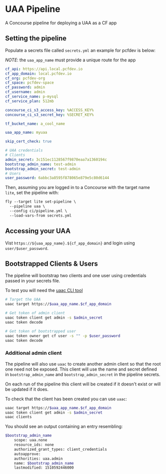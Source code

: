 # UAA Pipeline

A Concourse pipeline for deploying a UAA as a CF app

## Setting the pipeline

Populate a secrets file called `secrets.yml` an example for pcfdev is below:

*NOTE*: the `uaa_app_name` must provide a unique route for the app

```yaml
cf_api: https://api.local.pcfdev.io
cf_app_domain: local.pcfdev.io
cf_org: pcfdev-org
cf_space: pcfdev-space
cf_password: admin
cf_username: admin
cf_service_name: p-mysql
cf_service_plan: 512mb

concourse_ci_s3_access_key: %ACCESS_KEY%
concourse_ci_s3_secret_key: %SECRET_KEY%

tf_bucket_name: a_cool_name

uaa_app_name: myuaa

skip_cert_check: true

# UAA credentials
# Clients
admin_secret: 3c151ec1128567f9870eaa7a1360194c
bootstrap_admin_name: test-admin
bootstrap_admin_secret: test-admin
# Users
user_password: 6abbc3a8595f878065e879e5c80d6144
```

Then, assuming you are logged in to a Concourse with the target name `lite`, set the pipeline with:

```txt
fly --target lite set-pipeline \
  --pipeline uaa \
  --config ci/pipeline.yml \
  --load-vars-from secrets.yml
```

## Accessing your UAA

Vist `https://${uaa_app_name}.${cf_app_domain}` and login using `user/$user_password`.

## Bootstrapped Clients & Users

The pipeline will bootstrap two clients and one user using credentials passed in your secrets file.

To test you will need the [uaac CLI tool](https://github.com/cloudfoundry/cf-uaac)

```sh
# Target the UAA
uaac target https://$uaa_app_name.$cf_app_domain

# Get token of admin client
uaac token client get admin -s $admin_secret
uaac token decode

# Get token of bootstrapped user
uaac token owner get cf user -s "" -p $user_password
uaac token decode
```

### Additional admin client

The pipeline will also use `uaac` to create another admin client so that the root one need not be exposed. This client will use the name and secret defined in `bootstrap_admin_name` and `bootstrap_admin_secret` in the pipeline secrets.

On each run of the pipeline this client will be created if it doesn't exist or will be updated if it does.

To check that the client has been created you can use `uaac`:

```sh
uaac target https://$uaa_app_name.$cf_app_domain
uaac token client get admin -s $admin_secret
uaac clients
```

You should see an output containing an entry resembling:

```sh
$bootstrap_admin_name
    scope: uaa.none
    resource_ids: none
    authorized_grant_types: client_credentials
    autoapprove:
    authorities: uaa.admin
    name: $bootstrap_admin_name
    lastmodified: 1510592446000
```
